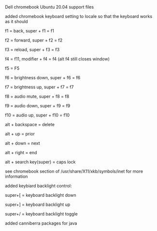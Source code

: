 Dell chromebook Ubuntu 20.04 support files

added chromebook keyboard setting to locale so that the keyboard works as it should

f1 = back, super + f1 = f1

f2 = forward, super + f2 = f2

f3 = reload, super + f3 = f3

f4 = f11, modifier + f4 = f4 (alt f4 still closes window)

f5 = F5

f6 = brightness down, super + f6 = f6

f7 = brightness up, super + f7 = f7

f8 = audio mute, super + f8 = f8

f9 = audio down, super + f9 = f9

f10 = audio up, super + f10 = f10

alt + backspace = delete

alt + up = prior

alt + down = next

alt + right = end

alt + search key(super) = caps lock

see chromebook section of /usr/share/X11/xkb/symbols/inet for more information

added keybiard backlight control: 

super+[ = keyboard backlight down

super+] = keyboard backlight up

super+/ = keyboard backlight toggle



added canniberra packages for java
